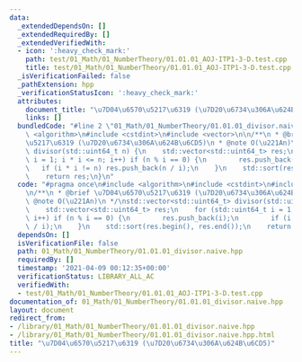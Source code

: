 ```yaml
---
data:
  _extendedDependsOn: []
  _extendedRequiredBy: []
  _extendedVerifiedWith:
  - icon: ':heavy_check_mark:'
    path: test/01_Math/01_NumberTheory/01.01.01_AOJ-ITP1-3-D.test.cpp
    title: test/01_Math/01_NumberTheory/01.01.01_AOJ-ITP1-3-D.test.cpp
  _isVerificationFailed: false
  _pathExtension: hpp
  _verificationStatusIcon: ':heavy_check_mark:'
  attributes:
    document_title: "\u7D04\u6570\u5217\u6319 (\u7D20\u6734\u306A\u624B\u6CD5)"
    links: []
  bundledCode: "#line 2 \"01_Math/01_NumberTheory/01.01.01_divisor.naive.hpp\"\n#include\
    \ <algorithm>\n#include <cstdint>\n#include <vector>\n\n/**\n * @brief \u7D04\u6570\
    \u5217\u6319 (\u7D20\u6734\u306A\u624B\u6CD5)\n * @note O(\u221An)\n */\nstd::vector<std::uint64_t>\
    \ divisor(std::uint64_t n) {\n    std::vector<std::uint64_t> res;\n    for (std::uint64_t\
    \ i = 1; i * i <= n; i++) if (n % i == 0) {\n        res.push_back(i);\n     \
    \   if (i * i != n) res.push_back(n / i);\n    }\n    std::sort(res.begin(), res.end());\n\
    \    return res;\n}\n"
  code: "#pragma once\n#include <algorithm>\n#include <cstdint>\n#include <vector>\n\
    \n/**\n * @brief \u7D04\u6570\u5217\u6319 (\u7D20\u6734\u306A\u624B\u6CD5)\n *\
    \ @note O(\u221An)\n */\nstd::vector<std::uint64_t> divisor(std::uint64_t n) {\n\
    \    std::vector<std::uint64_t> res;\n    for (std::uint64_t i = 1; i * i <= n;\
    \ i++) if (n % i == 0) {\n        res.push_back(i);\n        if (i * i != n) res.push_back(n\
    \ / i);\n    }\n    std::sort(res.begin(), res.end());\n    return res;\n}"
  dependsOn: []
  isVerificationFile: false
  path: 01_Math/01_NumberTheory/01.01.01_divisor.naive.hpp
  requiredBy: []
  timestamp: '2021-04-09 00:12:35+00:00'
  verificationStatus: LIBRARY_ALL_AC
  verifiedWith:
  - test/01_Math/01_NumberTheory/01.01.01_AOJ-ITP1-3-D.test.cpp
documentation_of: 01_Math/01_NumberTheory/01.01.01_divisor.naive.hpp
layout: document
redirect_from:
- /library/01_Math/01_NumberTheory/01.01.01_divisor.naive.hpp
- /library/01_Math/01_NumberTheory/01.01.01_divisor.naive.hpp.html
title: "\u7D04\u6570\u5217\u6319 (\u7D20\u6734\u306A\u624B\u6CD5)"
---
```

